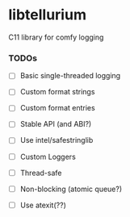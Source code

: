 # libtellurium
C11 library for comfy logging


### TODOs

 - [ ] Basic single-threaded logging
 - [ ] Custom format strings
 - [ ] Custom format entries
 - [ ] Stable API (and ABI?)
 - [ ] Use intel/safestringlib
 - [ ] Custom Loggers
 - [ ] Thread-safe
 - [ ] Non-blocking (atomic queue?)
 - [ ] Use atexit(??)



